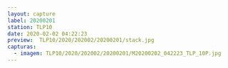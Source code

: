 ```yaml
---
layout: capture
label: 20200201
station: TLP10
date: 2020-02-02 04:22:23
preview:  TLP10/2020/202002/20200201/stack.jpg
capturas:
  - imagem: TLP10/2020/202002/20200201/M20200202_042223_TLP_10P.jpg
---
```

